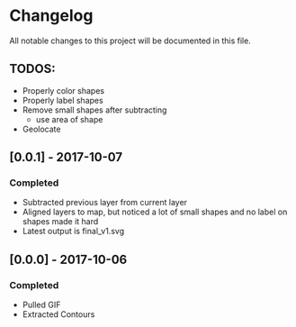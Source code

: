 # Changelog
All notable changes to this project will be documented in this file.

## TODOS:
- Properly color shapes
- Properly label shapes
- Remove small shapes after subtracting
  - use area of shape
- Geolocate


## [0.0.1] - 2017-10-07
### Completed
- Subtracted previous layer from current layer
- Aligned layers to map, but noticed a lot of small shapes and no label on shapes made it hard
- Latest output is final_v1.svg


## [0.0.0] - 2017-10-06
### Completed
- Pulled GIF
- Extracted Contours
